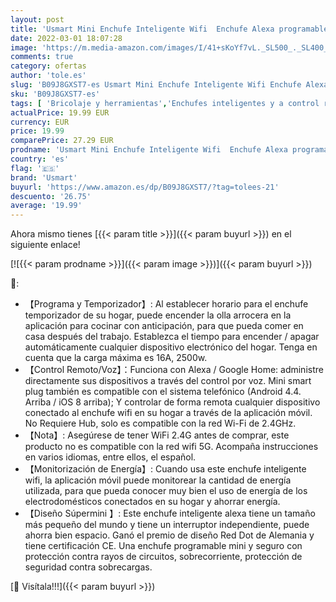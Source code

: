 ```yaml
---
layout: post
title: 'Usmart Mini Enchufe Inteligente Wifi  Enchufe Alexa programable WIFI Control Remoto por APP  Smart Plug Funcionar con Monitor de Energía/Temporización  Compatible con Alexa/Google Home  2 Packs'
date: 2022-03-01 18:07:28
image: 'https://m.media-amazon.com/images/I/41+sKoYf7vL._SL500_._SL400_.jpg'
comments: true
category: ofertas
author: 'tole.es'
slug: 'B09J8GXST7-es Usmart Mini Enchufe Inteligente Wifi Enchufe Alexa...'
sku: 'B09J8GXST7-es'
tags: [ 'Bricolaje y herramientas','Enchufes inteligentes y a control remoto','Enchufes y accesorios','Instalación eléctrica','alexa','enchufe','google','home','inteligente','usmart', ]
actualPrice: 19.99 EUR
currency: EUR
price: 19.99
comparePrice: 27.29 EUR
prodname: 'Usmart Mini Enchufe Inteligente Wifi  Enchufe Alexa programable WIFI Control Remoto por APP  Smart Plug Funcionar con Monitor de Energía/Temporización  Compatible con Alexa/Google Home  2 Packs'
country: 'es'
flag: '🇪🇸'
brand: 'Usmart'
buyurl: 'https://www.amazon.es/dp/B09J8GXST7/?tag=tolees-21'
descuento: '26.75'
average: '19.99'
---
```


Ahora mismo tienes [{{< param title >}}]({{< param buyurl >}}) en el siguiente enlace!

[![{{< param prodname >}}]({{< param image >}})]({{< param buyurl >}})

🔎:

- 【Programa y Temporizador】: Al establecer horario para el enchufe temporizador de su hogar, puede encender la olla arrocera en la aplicación para cocinar con anticipación, para que pueda comer en casa después del trabajo. Establezca el tiempo para encender / apagar automáticamente cualquier dispositivo electrónico del hogar. Tenga en cuenta que la carga máxima es 16A, 2500w.
- 【Control Remoto/Voz】：Funciona con Alexa / Google Home: administre directamente sus dispositivos a través del control por voz. Mini smart plug también es compatible con el sistema telefónico (Android 4.4. Arriba / iOS 8 arriba); Y controlar de forma remota cualquier dispositivo conectado al enchufe wifi en su hogar a través de la aplicación móvil. No Requiere Hub, solo es compatible con la red Wi-Fi de 2.4GHz.
- 【Nota】: Asegúrese de tener WiFi 2.4G antes de comprar, este producto no es compatible con la red wifi 5G. Acompaña instrucciones en varios idiomas, entre ellos, el español.
- 【Monitorización de Energía】: Cuando usa este enchufe inteligente wifi, la aplicación móvil puede monitorear la cantidad de energía utilizada, para que pueda conocer muy bien el uso de energía de los electrodomésticos conectados en su hogar y ahorrar energía.
- 【Diseño Súpermini 】: Este enchufe inteligente alexa tiene un tamaño más pequeño del mundo y tiene un interruptor independiente, puede ahorra bien espacio. Ganó el premio de diseño Red Dot de Alemania y tiene certificación CE. Una enchufe programable mini y seguro con protección contra rayos de circuitos, sobrecorriente, protección de seguridad contra sobrecargas.

[🛒 Visítala!!!]({{< param buyurl >}})
